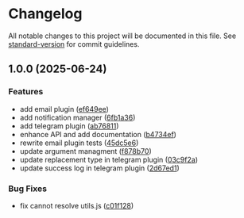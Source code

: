 # Changelog

All notable changes to this project will be documented in this file. See [standard-version](https://github.com/conventional-changelog/standard-version) for commit guidelines.

## 1.0.0 (2025-06-24)


### Features

* add email plugin ([ef649ee](https://github.com/open-devans/notix/commit/ef649eeb3125c101c461adc9a877de739edeb535))
* add notification manager ([6fb1a36](https://github.com/open-devans/notix/commit/6fb1a3602739a375cdb283c0192442681befa749))
* add telegram plugin ([ab76811](https://github.com/open-devans/notix/commit/ab76811a791e2c0715d4d8895b95b7632998b938))
* enhance API and add documentation ([b4734ef](https://github.com/open-devans/notix/commit/b4734efd85b44b8b93ae8f68549111ea01470d44))
* rewrite email plugin tests ([45dc5e6](https://github.com/open-devans/notix/commit/45dc5e6c6d256609a1932d3e8e0b264410b864b2))
* update argument managment ([f878b70](https://github.com/open-devans/notix/commit/f878b7026e4aad301ea56c81c74c7df3ef197113))
* update replacement type in telegram plugin ([03c9f2a](https://github.com/open-devans/notix/commit/03c9f2a235326b68376d721f53c414eac052335c))
* update success log in telegram plugin ([2d67ed1](https://github.com/open-devans/notix/commit/2d67ed197a8d34d33088f45bfe64456c67d24783))


### Bug Fixes

* fix cannot resolve utils.js ([c01f128](https://github.com/open-devans/notix/commit/c01f1288ebda7eeceda8d3ec229d78322710bb5b))
